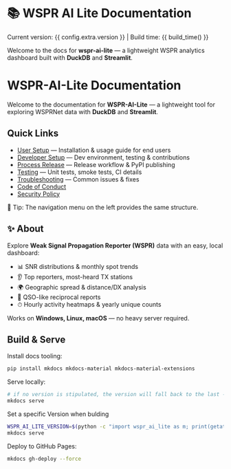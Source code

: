 # 📚 WSPR AI Lite Documentation

Current version: {{ config.extra.version }} | Build time: {{ build_time() }}

Welcome to the docs for **wspr-ai-lite** — a lightweight WSPR analytics dashboard built with **DuckDB** and **Streamlit**.

# WSPR-AI-Lite Documentation

Welcome to the documentation for **WSPR-AI-Lite** — a lightweight tool for exploring WSPRNet data with **DuckDB** and **Streamlit**.

## Quick Links

- [User Setup](user-setup.md) — Installation & usage guide for end users
- [Developer Setup](developer-setup.md) — Dev environment, testing & contributions
- [Process Release](process-release.md) — Release workflow & PyPI publishing
- [Testing](testing.md) — Unit tests, smoke tests, CI details
- [Troubleshooting](troubleshooting.md) — Common issues & fixes
- [Code of Conduct](https://github.com/KI7MT/wspr-ai-lite/blob/main/CODE_OF_CONDUCT.md)
- [Security Policy](https://github.com/KI7MT/wspr-ai-lite/blob/main/SECURITY.md)

📘 Tip: The navigation menu on the left provides the same structure.

## ✨ About
Explore **Weak Signal Propagation Reporter (WSPR)** data with an easy, local dashboard:

- 📊 SNR distributions & monthly spot trends
- 👂 Top reporters, most-heard TX stations
- 🌍 Geographic spread & distance/DX analysis
- 🔄 QSO-like reciprocal reports
- ⏱ Hourly activity heatmaps & yearly unique counts

Works on **Windows, Linux, macOS** — no heavy server required.

## Build & Serve

Install docs tooling:

```bash
pip install mkdocs mkdocs-material mkdocs-material-extensions
```

Serve locally:

```bash
# if no version is stipulated, the version will fall back to the last --tagged version
mkdocs serve
```

Set a specific Version when bulding
```bash
WSPR_AI_LITE_VERSION=$(python -c "import wspr_ai_lite as m; print(getattr(m,'__version__','dev'))") \
mkdocs serve
```

Deploy to GitHub Pages:

```bash
mkdocs gh-deploy --force
```
